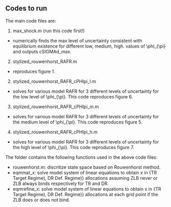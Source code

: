 ## Codes to run
The main code files are:
1. max_shock.m (run this code first!)
  - numerically finds the max level of uncertainty consistent with equilibrium existence for different low, medium, high. values of \phi_{\pi} and outputs cSIGMAd_max.
2. stylized_rouwenhorst_RAFR.m
  - reproduces figure 1.
2. stylized_rouwenhorst_RAFR_cPHIpi_l.m
  - solves for various model RAFR for 3 different levels of uncertainty for the low level of \phi_{\pi}. This code reproduces figure 6.
3. stylized_rouwenhorst_RAFR_cPHIpi_m.m
  - solves for various model RAFR for 3 different levels of uncertainty for the medium level of \phi_{\pi}. This code reproduces figure 5.
4. stylized_rouwenhorst_RAFR_cPHIpi_h.m
  - solves for various model RAFR for 3 different levels of uncertainty for the high level of \phi_{\pi}. This code reproduces figure 7.

The folder contains the following functions used in the above code files:
  - rouwenhorst.m: discritize state space based on Rouwenhorst method.
  - eqmmat_x: solve model system of linear equations to obtain x in {TR Target Regime), DR Def. Regime)} allocations assuming ZLB never or ZLB always binds respectively for TR and DR.
  - eqmrefine_x: solve model system of linear equations to obtain x in {TR Target Regime), DR Def. Regime)} allocations at each grid point if the ZLB does or does not bind.  
